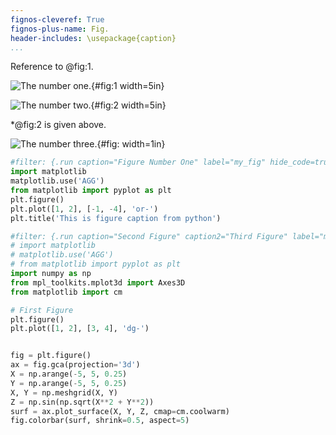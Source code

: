 ```yaml
---
fignos-cleveref: True
fignos-plus-name: Fig.
header-includes: \usepackage{caption}
...
```


Reference to @fig:1.

![The number one.](plt-images/8f1a04c1b6419e08455f95cd1f28cfa7bddf2caa.png){#fig:1 width=5in}

![The number two.](plt-images/../../plt-images/8f1a04c1b6419e08455f95cd1f28cfa7bddf2caa.png){#fig:2 width=5in}

*@fig:2 is given above.

![The number three.](plt-images/b59b4a1518715d260505263dcf0fe4bc375bdcae.png){#fig: width=1in}

```python
#filter: {.run caption="Figure Number One" label="my_fig" hide_code=true title_as_caption=true}
import matplotlib
matplotlib.use('AGG')
from matplotlib import pyplot as plt
plt.figure()
plt.plot([1, 2], [-1, -4], 'or-')
plt.title('This is figure caption from python')
```

```python
#filter: {.run caption="Second Figure" caption2="Third Figure" label="my_fig_2" label2="my_fig_3" hide_code=true}
# import matplotlib
# matplotlib.use('AGG')
# from matplotlib import pyplot as plt
import numpy as np
from mpl_toolkits.mplot3d import Axes3D
from matplotlib import cm

# First Figure
plt.figure()
plt.plot([1, 2], [3, 4], 'dg-')


fig = plt.figure()
ax = fig.gca(projection='3d')
X = np.arange(-5, 5, 0.25)
Y = np.arange(-5, 5, 0.25)
X, Y = np.meshgrid(X, Y)
Z = np.sin(np.sqrt(X**2 + Y**2))
surf = ax.plot_surface(X, Y, Z, cmap=cm.coolwarm)
fig.colorbar(surf, shrink=0.5, aspect=5)
```

